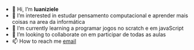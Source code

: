 - 👋 Hi, I’m **luaniziele**
- 👀 I’m interested in  estudar pensamento computacional e aprender mais coisas na area da informática
- 🌱 I’m currently learning  a programar jogos no scratch e em javaScript
- 💞️ I’m looking to collaborate on  em participar de  todas as aulas
- 📫 How to reach me [email](rocha.ferreira@escola.pr.gov.br)

<!---
luaniziele/luaniziele is a ✨ special ✨ repository because its `README.md` (this file) appears on your GitHub profile.
You can click the Preview link to take a look at your changes.
--->
